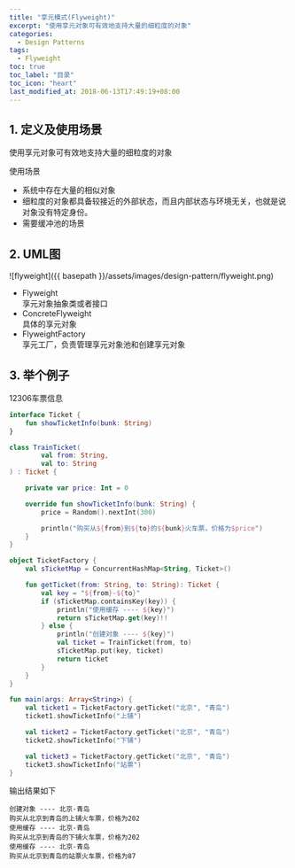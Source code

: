 ```yaml
---
title: "享元模式(Flyweight)"
excerpt: "使用享元对象可有效地支持大量的细粒度的对象"
categories:
  - Design Patterns
tags:
  - Flyweight
toc: true
toc_label: "目录"
toc_icon: "heart"
last_modified_at: 2018-06-13T17:49:19+08:00
---
```


## 1. 定义及使用场景
使用享元对象可有效地支持大量的细粒度的对象

使用场景  
- 系统中存在大量的相似对象
- 细粒度的对象都具备较接近的外部状态，而且内部状态与环境无关，也就是说对象没有特定身份。
- 需要缓冲池的场景

## 2. UML图
![flyweight]({{ basepath }}/assets/images/design-pattern/flyweight.png)

- Flyweight  
  享元对象抽象类或者接口
- ConcreteFlyweight  
  具体的享元对象
- FlyweightFactory  
  享元工厂，负责管理享元对象池和创建享元对象

## 3. 举个例子
12306车票信息

```kotlin
interface Ticket {
    fun showTicketInfo(bunk: String)
}

class TrainTicket(
        val from: String,
        val to: String
) : Ticket {

    private var price: Int = 0

    override fun showTicketInfo(bunk: String) {
        price = Random().nextInt(300)

        println("购买从${from}到${to}的${bunk}火车票，价格为$price")
    }
}

object TicketFactory {
    val sTicketMap = ConcurrentHashMap<String, Ticket>()

    fun getTicket(from: String, to: String): Ticket {
        val key = "${from}-${to}"
        if (sTicketMap.containsKey(key)) {
            println("使用缓存 ---- ${key}")
            return sTicketMap.get(key)!!
        } else {
            println("创建对象 ---- ${key}")
            val ticket = TrainTicket(from, to)
            sTicketMap.put(key, ticket)
            return ticket
        }
    }
}

fun main(args: Array<String>) {
    val ticket1 = TicketFactory.getTicket("北京", "青岛")
    ticket1.showTicketInfo("上铺")

    val ticket2 = TicketFactory.getTicket("北京", "青岛")
    ticket2.showTicketInfo("下铺")

    val ticket3 = TicketFactory.getTicket("北京", "青岛")
    ticket3.showTicketInfo("站票")
}
```

输出结果如下
```text
创建对象 ---- 北京-青岛
购买从北京到青岛的上铺火车票，价格为202
使用缓存 ---- 北京-青岛
购买从北京到青岛的下铺火车票，价格为202
使用缓存 ---- 北京-青岛
购买从北京到青岛的站票火车票，价格为87
```
